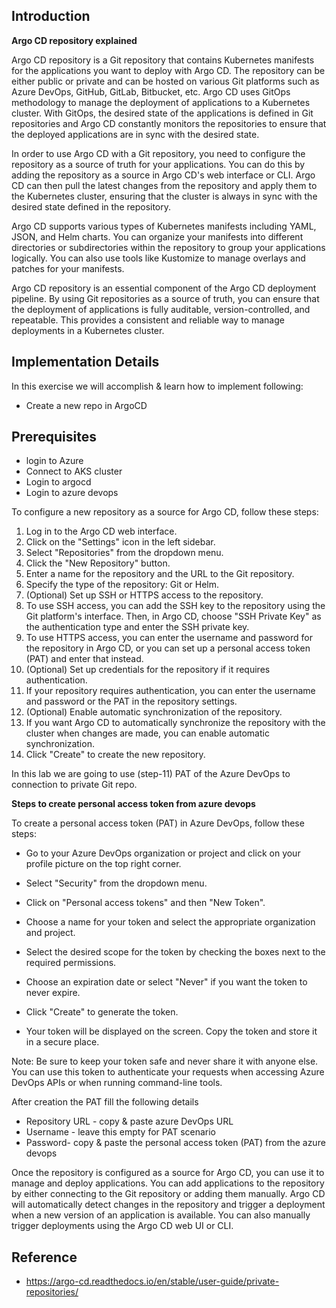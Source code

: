 ## Introduction

**Argo CD repository explained**

Argo CD repository is a Git repository that contains Kubernetes manifests for the applications you want to deploy with Argo CD. The repository can be either public or private and can be hosted on various Git platforms such as Azure DevOps, GitHub, GitLab, Bitbucket, etc. Argo CD uses GitOps methodology to manage the deployment of applications to a Kubernetes cluster. With GitOps, the desired state of the applications is defined in Git repositories and Argo CD constantly monitors the repositories to ensure that the deployed applications are in sync with the desired state.

In order to use Argo CD with a Git repository, you need to configure the repository as a source of truth for your applications. You can do this by adding the repository as a source in Argo CD's web interface or CLI. Argo CD can then pull the latest changes from the repository and apply them to the Kubernetes cluster, ensuring that the cluster is always in sync with the desired state defined in the repository.

Argo CD supports various types of Kubernetes manifests including YAML, JSON, and Helm charts. You can organize your manifests into different directories or subdirectories within the repository to group your applications logically. You can also use tools like Kustomize to manage overlays and patches for your manifests.

Argo CD repository is an essential component of the Argo CD deployment pipeline. By using Git repositories as a source of truth, you can ensure that the deployment of applications is fully auditable, version-controlled, and repeatable. This provides a consistent and reliable way to manage deployments in a Kubernetes cluster.


## Implementation Details

In this exercise we will accomplish & learn how to implement following:

- Create a new repo in ArgoCD

## Prerequisites

- login to Azure
- Connect to AKS cluster
- Login to argocd
- Login to azure devops
 
 
To configure a new repository as a source for Argo CD, follow these steps:

1. Log in to the Argo CD web interface.
1. Click on the "Settings" icon in the left sidebar.
1. Select "Repositories" from the dropdown menu.
1. Click the "New Repository" button.
1. Enter a name for the repository and the URL to the Git repository.
1. Specify the type of the repository: Git or Helm.
1. (Optional) Set up SSH or HTTPS access to the repository.
1. To use SSH access, you can add the SSH key to the repository using the Git platform's interface. Then, in Argo CD, choose "SSH Private Key" as the authentication type and enter the SSH private key.
1. To use HTTPS access, you can enter the username and password for the repository in Argo CD, or you can set up a personal access token (PAT) and enter that instead.
1. (Optional) Set up credentials for the repository if it requires authentication.
1. If your repository requires authentication, you can enter the username and password or the PAT in the repository settings.
1. (Optional) Enable automatic synchronization of the repository.
1. If you want Argo CD to automatically synchronize the repository with the cluster when changes are made, you can enable automatic synchronization.
1. Click "Create" to create the new repository.

In this lab we are going to use (step-11) PAT of the Azure DevOps to connection to private Git repo.

**Steps to create personal access token from azure devops**

To create a personal access token (PAT) in Azure DevOps, follow these steps:

- Go to your Azure DevOps organization or project and click on your profile picture on the top right corner.

- Select "Security" from the dropdown menu.

- Click on "Personal access tokens" and then "New Token".

- Choose a name for your token and select the appropriate organization and project.

- Select the desired scope for the token by checking the boxes next to the required permissions.

- Choose an expiration date or select "Never" if you want the token to never expire.

- Click "Create" to generate the token.

- Your token will be displayed on the screen. Copy the token and store it in a secure place.

Note: Be sure to keep your token safe and never share it with anyone else. You can use this token to authenticate your requests when accessing Azure DevOps APIs or when running command-line tools.

After creation the PAT fill the following details 

- Repository URL - copy & paste azure DevOps URL
- Username - leave this empty for PAT scenario
- Password- copy & paste the personal access token (PAT) from the azure devops

Once the repository is configured as a source for Argo CD, you can use it to manage and deploy applications. You can add applications to the repository by either connecting to the Git repository or adding them manually. Argo CD will automatically detect changes in the repository and trigger a deployment when a new version of an application is available. You can also manually trigger deployments using the Argo CD web UI or CLI.


## Reference
- <https://argo-cd.readthedocs.io/en/stable/user-guide/private-repositories/>